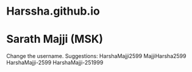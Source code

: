 # Harssha.github.io
Sarath Majji (MSK)
=====================

Change the username.
Suggestions:
HarshaMajji2599
MajjiHarsha2599
HarshaMajji-2599
HarshaMajji-251999
